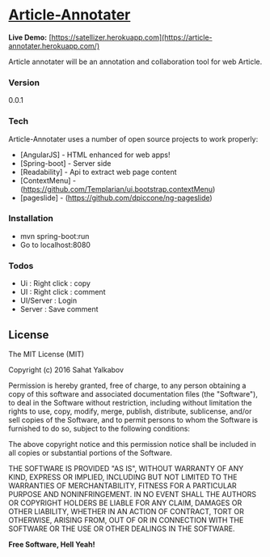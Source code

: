 # [Article-Annotater](https://github.com/lowdev/article-annotater/)
**Live Demo:** [https://satellizer.herokuapp.com](https://article-annotater.herokuapp.com/)

Article annotater will be an annotation and collaboration tool for web Article.

### Version
0.0.1

### Tech
Article-Annotater uses a number of open source projects to work properly:

* [AngularJS] - HTML enhanced for web apps!
* [Spring-boot] - Server side
* [Readability] - Api to extract web page content
* [ContextMenu] - (https://github.com/Templarian/ui.bootstrap.contextMenu)
* [pageslide] - (https://github.com/dpiccone/ng-pageslide)

### Installation
- mvn spring-boot:run
- Go to localhost:8080

### Todos

 - Ui : Right click : copy
 - UI : Right click : comment
 - UI/Server : Login
 - Server : Save comment

## License

The MIT License (MIT)

Copyright (c) 2016 Sahat Yalkabov

Permission is hereby granted, free of charge, to any person obtaining a copy of
this software and associated documentation files (the "Software"), to deal in
the Software without restriction, including without limitation the rights to
use, copy, modify, merge, publish, distribute, sublicense, and/or sell copies of
the Software, and to permit persons to whom the Software is furnished to do so,
subject to the following conditions:

The above copyright notice and this permission notice shall be included in all
copies or substantial portions of the Software.

THE SOFTWARE IS PROVIDED "AS IS", WITHOUT WARRANTY OF ANY KIND, EXPRESS OR
IMPLIED, INCLUDING BUT NOT LIMITED TO THE WARRANTIES OF MERCHANTABILITY, FITNESS
FOR A PARTICULAR PURPOSE AND NONINFRINGEMENT. IN NO EVENT SHALL THE AUTHORS OR
COPYRIGHT HOLDERS BE LIABLE FOR ANY CLAIM, DAMAGES OR OTHER LIABILITY, WHETHER
IN AN ACTION OF CONTRACT, TORT OR OTHERWISE, ARISING FROM, OUT OF OR IN
CONNECTION WITH THE SOFTWARE OR THE USE OR OTHER DEALINGS IN THE SOFTWARE.


**Free Software, Hell Yeah!**